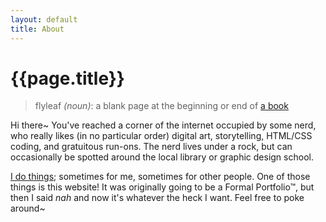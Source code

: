 ```yaml
---
layout: default
title: About
---
```

# {{page.title}}

>flyleaf <i>(noun)</i>: a blank page at the beginning or end of [a book](//en.wikipedia.org/wiki/Book_design#Front_cover,_spine,_and_back_cover_of_the_dust-jacket)

Hi there~ You've reached a corner of the internet occupied by some nerd, who really likes (in no particular order) digital art, storytelling, HTML/CSS coding, and gratuitous run-ons. The nerd lives under a rock, but can occasionally be spotted around the local library or graphic design school.

[I do things](/projects); sometimes for me, sometimes for other people. One of those things is this website! It was originally going to be a Formal Portfolio™, but then I said *nah* and now it's whatever the heck I want. Feel free to poke around~